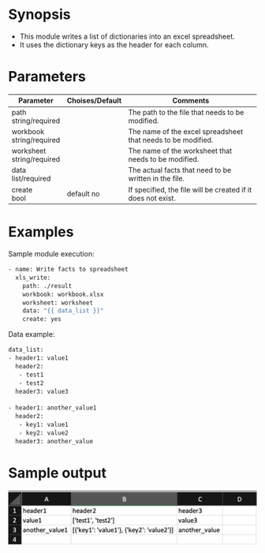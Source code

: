 # Synopsis

* This module writes a list of dictionaries into an excel spreadsheet.
* It uses the dictionary keys as the header for each column.

# Parameters

| Parameter | Choises/Default | Comments |
| - | - | - |
| path<br />string/required |   | The path to the file that needs to be modified. |
| workbook<br />string/required<br /> |   | The name of the excel spreadsheet that needs to be modified. |
| worksheet<br />string/required<br />|   | The name of the worksheet that needs to be modified.|
| data<br />list/required<br />|   |The actual facts that need to be written in the file.|
| create<br />bool| default no  | If specified, the file will be created if it does not exist.|

# Examples

Sample module execution:
```bash
- name: Write facts to spreadsheet
  xls_write:
    path: ./result
    workbook: workbook.xlsx
    worksheet: worksheet
    data: "{{ data_list }}"
    create: yes
```

Data example:
```bash
data_list:
- header1: value1
  header2:
   - test1
   - test2
  header3: value3

- header1: another_value1
  header2:
   - key1: value1
   - key2: value2
  header3: another_value

```

# Sample output
![alt text](images/Sample_xls_write.png)

